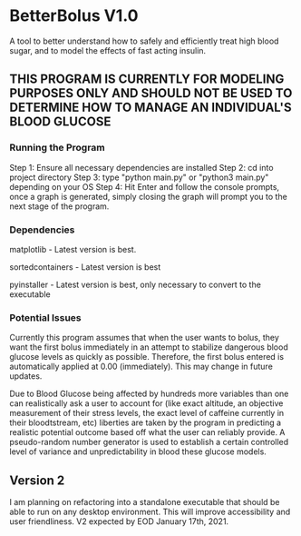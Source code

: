 # BetterBolus V1.0
A tool to better understand how to safely and efficiently treat high blood sugar, and to model the effects of fast acting insulin.

## THIS PROGRAM IS CURRENTLY FOR MODELING PURPOSES ONLY AND SHOULD NOT BE USED TO DETERMINE HOW TO MANAGE AN INDIVIDUAL'S BLOOD GLUCOSE

### Running the Program
Step 1: Ensure all necessary dependencies are installed
Step 2: cd into project directory
Step 3: type "python main.py" or "python3 main.py" depending on your OS
Step 4: Hit Enter and follow the console prompts, once a graph is generated, simply closing the graph will prompt you to the next stage of the program.

### Dependencies

matplotlib - Latest version is best.

sortedcontainers - Latest version is best

pyinstaller - Latest version is best, only necessary to convert to the executable

### Potential Issues
Currently this program assumes that when the user wants to bolus, they want the first bolus immediately in an attempt to stabilize dangerous blood glucose levels as quickly as possible. Therefore, the first bolus entered is automatically applied at 0.00 (immediately). This may change in future updates.

Due to Blood Glucose being affected by hundreds more variables than one can realistically ask a user to account for (like exact altitude, an objective measurement of their stress levels, the exact level of caffeine currently in their bloodtstream, etc) liberties are taken by the program in predicting a realistic potential outcome based off what the user can reliably provide. A pseudo-random number generator is used to establish a certain controlled level of variance and unpredictability in blood these glucose models.

## Version 2 
I am planning on refactoring into a standalone executable that should be able to run on any desktop environment. This will improve accessibility and user friendliness. V2 expected by EOD January 17th, 2021.
